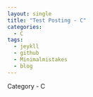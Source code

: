 ```yaml
---
layout: single
title: "Test Posting - C"
categories:
  - C
tags:
  - jeykll
  - github
  - Minimalmistakes
  - blog
---
```


Category - C

